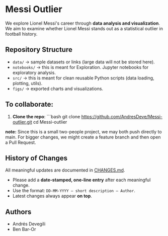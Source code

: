 # Messi Outlier

We explore Lionel Messi's career through **data analysis and visualization**. We aim to examine whether Lionel Messi stands out as a statistical outlier in football history.

## Repository Structure

-   `data/` → sample datasets or links (large data will not be stored here).
-   `notebooks/` → this is meant for Exploration. Jupyter notebooks for exploratory analysis.
-   `src/` → this is meant for clean reusable Python scripts (data loading, plotting, utils).
-   `figs/` → exported charts and visualizations.

## To collaborate:

1.  **Clone the repo**: \`\`\`bash git clone <https://github.com/AndresDeve/Messi-outlier.git> cd Messi-outlier

**note:** Since this is a small two-people project, we may both push directly to main. For bigger changes, we might create a feature branch and then open a Pull Request.

## History of Changes

All meaningful updates are documented in [CHANGES.md](CHANGES.md).

- Please add a **date-stamped, one-line entry** after each meaningful change.  
- Use the format: `DD-MM-YYYY — short description — Author`.  
- Latest changes always appear **on top**.  

## Authors

-   Andrés Devegili
-   Ben Bar-Or
